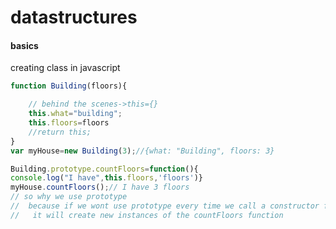 # datastructures

#### basics

creating class in javascript

``` javascript
function Building(floors){

    // behind the scenes->this={} 
    this.what="building";
    this.floors=floors
    //return this;
}
var myHouse=new Building(3);//{what: "Building", floors: 3}
```

``` javascript
Building.prototype.countFloors=function(){
console.log("I have",this.floors,'floors')}
myHouse.countFloors();// I have 3 floors
// so why we use prototype 
//  because if we wont use prototype every time we call a constructor funtion,
//   it will create new instances of the countFloors function
```

